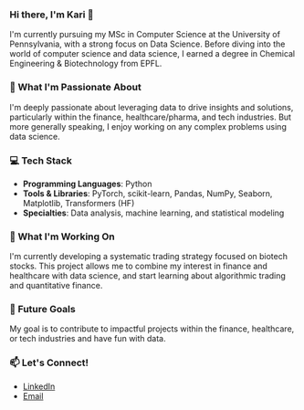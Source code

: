 ### Hi there, I'm Kari 👋

I'm currently pursuing my MSc in Computer Science at the University of Pennsylvania, with a strong focus on Data Science. Before diving into the world of computer science and data science, I earned a degree in Chemical Engineering & Biotechnology from EPFL.

### 🚀 What I'm Passionate About

I'm deeply passionate about leveraging data to drive insights and solutions, particularly within the finance, healthcare/pharma, and tech industries. But more generally speaking, I enjoy working on any complex problems using data science.

### 💻 Tech Stack

- **Programming Languages**: Python
- **Tools & Libraries**: PyTorch, scikit-learn, Pandas, NumPy, Seaborn, Matplotlib, Transformers (HF)
- **Specialties**: Data analysis, machine learning, and statistical modeling

### 🎯 What I'm Working On

I'm currently developing a systematic trading strategy focused on biotech stocks. This project allows me to combine my interest in finance and healthcare with data science, and start learning about algorithmic trading and quantitative finance.

### 🌱 Future Goals

My goal is to contribute to impactful projects within the finance, healthcare, or tech industries and have fun with data.

### 📫 Let's Connect!

- [LinkedIn](https://www.linkedin.com/in/kariadourian/)
- [Email](mailto:kariad@seas.upenn.edu)

<!---
adourian/adourian is a ✨ special ✨ repository because its `README.md` (this file) appears on your GitHub profile.
You can click the Preview link to take a look at your changes.
--->
